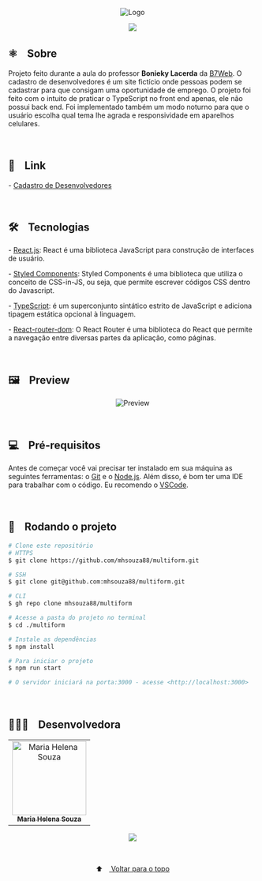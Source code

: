 <p align="center">
  <img src="https://user-images.githubusercontent.com/88038506/151674680-5157ef7e-2806-4265-8f04-4dd59cd87ae7.png" alt="Logo" id="top">
  </p>

<p align="center">
  <a href="https://github.com/mhsouza88/multiform/blob/main/LICENSE" target="_blank"><img src="https://img.shields.io/static/v1?label=License&message=MIT&color=informational"></a>
 </p>
 
 
 <h2> ⚛️ﾠSobre</h2>
 <p>Projeto feito durante a aula do professor <b>Bonieky Lacerda</b> da <a href="https://b7web.com.br/" target="_blank">B7Web</a>. O cadastro de desenvolvedores é um site fictício onde pessoas podem se cadastrar para que consigam uma oportunidade de emprego. O projeto foi feito com o intuito de praticar o TypeScript no front end apenas, ele não possui back end. Foi implementado também um modo noturno para que o usuário escolha qual tema lhe agrada e responsividade em aparelhos celulares.
</p><br/>
 
 
 <h2> 🔗ﾠLink</h2>
 <p>- <a href="http://multiform.mhsouza88.com/" target="_blank">Cadastro de Desenvolvedores</a></p><br/>


<h2> 🛠️ﾠTecnologias</h2>
<p> - <a href="https://pt-br.reactjs.org/" target="_blank">React.js</a>: React é uma biblioteca JavaScript para construção de interfaces de usuário.</p>
<p> - <a href="https://styled-components.com/docs" target="_blank">Styled Components</a>: Styled Components é uma biblioteca que utiliza o conceito de CSS-in-JS, ou seja, que permite escrever códigos CSS dentro do Javascript.</p>
<p> - <a href="https://www.typescriptlang.org/" target="_blank">TypeScript</a>: é um superconjunto sintático estrito de JavaScript e adiciona tipagem estática opcional à linguagem.</p>
<p> - <a href="https://v5.reactrouter.com/web/guides/quick-start" target="_blank">React-router-dom</a>: O React Router é uma biblioteca do React que permite a navegação entre diversas partes da aplicação, como páginas.</p><br/>


<h2> 🖼️ﾠPreview</h2>
<p align="center">
  <img src="https://user-images.githubusercontent.com/88038506/151675063-2ec38aac-cebb-447e-b066-366a14544ca6.gif" alt="Preview">
  </p>
<br/>
  
  
 
<h2> 💻ﾠPré-requisitos </h2>

<p>Antes de começar você vai precisar ter instalado em sua máquina as seguintes ferramentas: o <a href="https://git-scm.com" target="_blank">Git</a> e o <a href="https://nodejs.org/en/" target="_blank">Node.js</a>.
Além disso, é bom ter uma IDE para trabalhar com o código. Eu recomendo o <a href="https://code.visualstudio.com" target="_blank">VSCode</a>.</p><br/>

  

<h2> 🚀ﾠRodando o projeto </h2>

```bash
# Clone este repositório
# HTTPS
$ git clone https://github.com/mhsouza88/multiform.git

# SSH
$ git clone git@github.com:mhsouza88/multiform.git

# CLI
$ gh repo clone mhsouza88/multiform

# Acesse a pasta do projeto no terminal
$ cd ./multiform

# Instale as dependências
$ npm install

# Para iniciar o projeto
$ npm run start

# O servidor iniciará na porta:3000 - acesse <http://localhost:3000>
```
  <p></p><br/>
 
  <h2> 👩🏻‍💻ﾠDesenvolvedora</h2>
<table align="center">
  <tr>
    <td align="center"><a href="https://github.com/mhsouza88" target="_blank">
      <img src="https://avatars.githubusercontent.com/u/88038506?v=4" width="150px" alt="Maria Helena Souza"/>
      <br />
      <sub><b>Maria Helena Souza</b></sub>
      <br />
    </td>
  </table>
  
  <p align="center">
    <a href="https://www.linkedin.com/in/mhsouza88/" target="_blank"><img src="https://img.shields.io/badge/-LinkedIn-informational?style=for-the-badge&logo=LinkedIn&logoColor=white&color=informational"></a>
  </p><br/>
  
<p align="center">
  ⬆ﾠ<a href="#top"> Voltar para o topo</a>
  </p>
